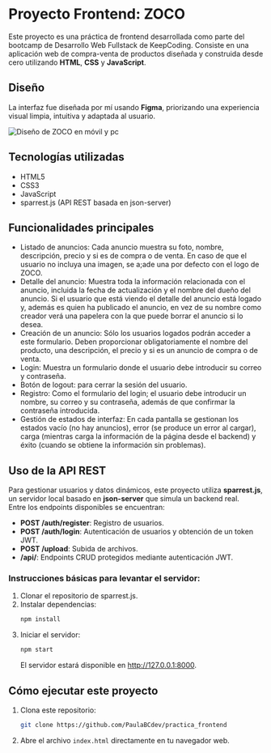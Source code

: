 # Proyecto Frontend: ZOCO

Este proyecto es una práctica de frontend desarrollada como parte del bootcamp de Desarrollo Web Fullstack de KeepCoding. Consiste en una aplicación web de compra-venta de productos diseñada y construida desde cero utilizando **HTML**, **CSS** y **JavaScript**.

## Diseño

La interfaz fue diseñada por mí usando **Figma**, priorizando una experiencia visual limpia, intuitiva y adaptada al usuario.

![Diseño de ZOCO en móvil y pc](./assets/figma-diseño-practica.png)

## Tecnologías utilizadas

- HTML5
- CSS3
- JavaScript
- sparrest.js (API REST basada en json-server)

## Funcionalidades principales

- Listado de anuncios: Cada anuncio muestra su foto, nombre, descripción, precio y si es de compra o de venta. En caso de que el usuario no incluya una imagen, se a;ade una por defecto con el logo de ZOCO.
- Detalle del anuncio: Muestra toda la información relacionada con el anuncio, incluida la fecha de actualización y el nombre del dueño del anuncio. Si el usuario que está viendo el detalle del anuncio está logado y, además es quien ha publicado el anuncio, en vez de su nombre como creador verá una papelera con la que puede borrar el anuncio si lo desea.
- Creación de un anuncio: Sólo los usuarios logados podrán acceder a este formulario. Deben proporcionar obligatoriamente el nombre del producto, una descripción, el precio y si es un anuncio de compra o de venta.
- Login: Muestra un formulario donde el usuario debe introducir su correo y contraseña.
- Botón de logout: para cerrar la sesión del usuario.
- Registro: Como el formulario del login; el usuario debe introducir un nombre, su correo y su contraseña, además de que confirmar la contraseña introducida.
- Gestión de estados de interfaz: En cada pantalla se gestionan los estados vacío (no hay anuncios), error (se produce un error al cargar), carga (mientras carga la información de la página desde el backend) y éxito (cuando se obtiene la información sin problemas).

## Uso de la API REST

Para gestionar usuarios y datos dinámicos, este proyecto utiliza **sparrest.js**, un servidor local basado en **json-server** que simula un backend real.  
Entre los endpoints disponibles se encuentran:

- **POST /auth/register**: Registro de usuarios.
- **POST /auth/login**: Autenticación de usuarios y obtención de un token JWT.
- **POST /upload**: Subida de archivos.
- **/api/**: Endpoints CRUD protegidos mediante autenticación JWT.

### Instrucciones básicas para levantar el servidor:

1. Clonar el repositorio de sparrest.js.
2. Instalar dependencias:
   ```bash
   npm install
   ```
3. Iniciar el servidor:
    ```bash
    npm start
    ```
    El servidor estará disponible en http://127.0.0.1:8000.

## Cómo ejecutar este proyecto

1. Clona este repositorio:
    ```bash
    git clone https://github.com/PaulaBCdev/practica_frontend
    ```
2. Abre el archivo `index.html` directamente en tu navegador web.

